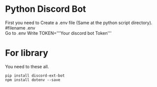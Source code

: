 # Python Discord Bot
<p>First you need to Create a .env file (Same at the python script directory). #filename .env<br>Go to .env Write TOKEN='''Your discord bot Token'''</p>

<h1>For library</h1>
You need to these all.

```
pip install discord-ext-bot
npm install dotenv --save
```
